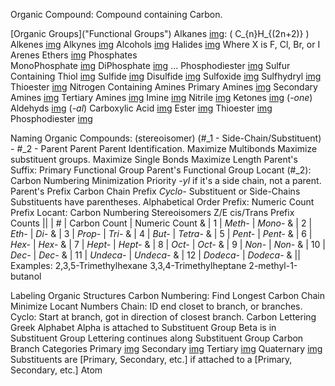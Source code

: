 Organic Compound: Compound containing Carbon.

[Organic Groups]("Functional Groups")
	Alkanes  [img](structures/Alkanes.svg): \( C_{n}H_{(2n+2)} \)
	Alkenes  [img](structures/Alkenes.svg)
	Alkynes  [img](structures/Alkynes.svg)
	Alcohols [img](structures/Alcohols.svg)
	Halides  [img](structures/Halides.svg)
		Where X is F, Cl, Br, or I
	Arenes
	Ethers [img](structures/Ethers.svg)
	Phosphates			
		MonoPhosphate	[img](structures/MonoPhosphate.svg)
		DiPhosphate		[img](structures/DiPhosphate.svg)
		...
		Phosphodiester	[img](structures/Phosphodiester.svg) 
	Sulfur Containing
		Thiol		[img](structures/Thiols.svg) 
		Sulfide		[img](structures/Sulfide.svg) 
		Disulfide	[img](structures/Disulfide.svg)
		Sulfoxide	[img](structures/Sulfoxide.svg)
		Sulfhydryl	[img](structures/Sulfhydryl.svg)
		Thioester	[img](structures/Thioester.svg)
	Nitrogen Containing
		Amines
			Primary   Amines	[img](structures/PrimaryAmine.svg)
			Secondary Amines	[img](structures/SecondaryAmine.svg)
			Tertiary  Amines	[img](structures/TertiaryAmine.svg)
		Imine					[img](structures/Imine.svg)
		Nitrile			 		[img](structures/Nitrile.svg)
	Ketones				[img](structures/Ketones.svg)			(*-one*)
		Aldehyds		[img](structures/Aldehydes.svg)			(*-al*)
		Carboxylic Acid	[img](structures/carboxylicAcid.svg)
		Ester			[img](structures/Ester.svg)
		Thioester		[img](structures/Thioester.svg)
		Phosphodiester	[img](structures/Phosphodiester.svg) 


Naming Organic Compounds: (stereoisomer) (#_1 - Side-Chain/Substituent) - #_2 - Parent
	Parent
		Parent Identification.
			Maximize Multibonds
			Maximize substituent groups.
			Maximize Single Bonds
			Maximize Length
		Parent's Suffix: Primary Functional Group
			Parent's Functional Group Locant (#_2): Carbon Numbering
				Minimization Priority
			*-yl* if it's a side chain, not a parent.
		Parent's Prefix
			Carbon Chain Prefix
			*Cyclo-*
	Substituent or Side-Chains
		Substituents have parentheses. 
		Alphabetical Order
		Prefix: Numeric Count Prefix
		Locant: Carbon Numbering
	Stereoisomers
		Z/E
		cis/Trans
	Prefix Counts
		||
		| #		| Carbon Count			| Numeric Count		&
		| 1		| *Meth-*				| *Mono-*			&
		| 2		| *Eth-*				| *Di-*				&
		| 3		| *Prop-*				| *Tri-*			&
		| 4		| *But-*				| *Tetra-*			&
		| 5		| *Pent-*				| *Pent-*			&
		| 6		| *Hex-*				| *Hex-*			&
		| 7		| *Hept-*				| *Hept-*			&
		| 8		| *Oct-*				| *Oct-*			&
		| 9		| *Non-*				| *Non-*			&
		| 10	| *Dec-*				| *Dec-*			&
		| 11	| *Undeca-*				| *Undeca-*			&
		| 12	| *Dodeca-*				| *Dodeca-*			&
		||
	Examples:
		2,3,5-Trimethylhexane
		3,3,4-Trimethylheptane
		2-methyl-1-butanol


Labeling Organic Structures
	Carbon Numbering:
		Find Longest Carbon Chain
		Minimize Locant Numbers
			Chain: ID end closet to branch, or branches.
			Cyclo: Start at branch, got in direction of closest branch.
	Carbon Lettering
		Greek Alphabet
		Alpha is attached to Substituent Group
		Beta is in Substituent Group
		Lettering continues along Substituent Group
	Carbon Branch Categories
		Primary    [img](structures/PrimaryCarbon.svg)
		Secondary  [img](structures/SecondaryCarbon.svg)
		Tertiary   [img](structures/TertiaryCarbon.svg)
		Quaternary [img](structures/QuaternaryCarbon.svg)
		Substituents are [Primary, Secondary, etc.] if attached to a [Primary, Secondary, etc.] Atom 
